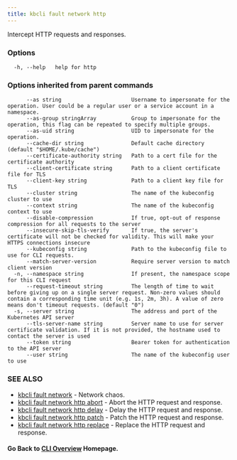```yaml
---
title: kbcli fault network http
---
```


Intercept HTTP requests and responses.

### Options

```
  -h, --help   help for http
```

### Options inherited from parent commands

```
      --as string                      Username to impersonate for the operation. User could be a regular user or a service account in a namespace.
      --as-group stringArray           Group to impersonate for the operation, this flag can be repeated to specify multiple groups.
      --as-uid string                  UID to impersonate for the operation.
      --cache-dir string               Default cache directory (default "$HOME/.kube/cache")
      --certificate-authority string   Path to a cert file for the certificate authority
      --client-certificate string      Path to a client certificate file for TLS
      --client-key string              Path to a client key file for TLS
      --cluster string                 The name of the kubeconfig cluster to use
      --context string                 The name of the kubeconfig context to use
      --disable-compression            If true, opt-out of response compression for all requests to the server
      --insecure-skip-tls-verify       If true, the server's certificate will not be checked for validity. This will make your HTTPS connections insecure
      --kubeconfig string              Path to the kubeconfig file to use for CLI requests.
      --match-server-version           Require server version to match client version
  -n, --namespace string               If present, the namespace scope for this CLI request
      --request-timeout string         The length of time to wait before giving up on a single server request. Non-zero values should contain a corresponding time unit (e.g. 1s, 2m, 3h). A value of zero means don't timeout requests. (default "0")
  -s, --server string                  The address and port of the Kubernetes API server
      --tls-server-name string         Server name to use for server certificate validation. If it is not provided, the hostname used to contact the server is used
      --token string                   Bearer token for authentication to the API server
      --user string                    The name of the kubeconfig user to use
```

### SEE ALSO

* [kbcli fault network](kbcli_fault_network.md)	 - Network chaos.
* [kbcli fault network http abort](kbcli_fault_network_http_abort.md)	 - Abort the HTTP request and response.
* [kbcli fault network http delay](kbcli_fault_network_http_delay.md)	 - Delay the HTTP request and response.
* [kbcli fault network http patch](kbcli_fault_network_http_patch.md)	 - Patch the HTTP request and response.
* [kbcli fault network http replace](kbcli_fault_network_http_replace.md)	 - Replace the HTTP request and response.

#### Go Back to [CLI Overview](cli.md) Homepage.

